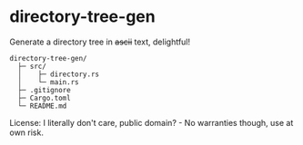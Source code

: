 # directory-tree-gen
Generate a directory tree in ~~ascii~~ text, delightful!

```
directory-tree-gen/
  ├─ src/
  │    ├─ directory.rs
  │    └─ main.rs
  ├─ .gitignore
  ├─ Cargo.toml
  └─ README.md

```

License: I literally don't care, public domain? - No warranties though, use at own risk.
